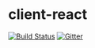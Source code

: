 # client-react
[![Build Status](https://travis-ci.org/anontown/client-react.svg?branch=master)](https://travis-ci.org/anontown/client-react)
[![Gitter](https://badges.gitter.im/anontown/client-react.svg)](https://gitter.im/anontown/client-react?utm_source=badge&utm_medium=badge&utm_campaign=pr-badge&utm_content=badge)